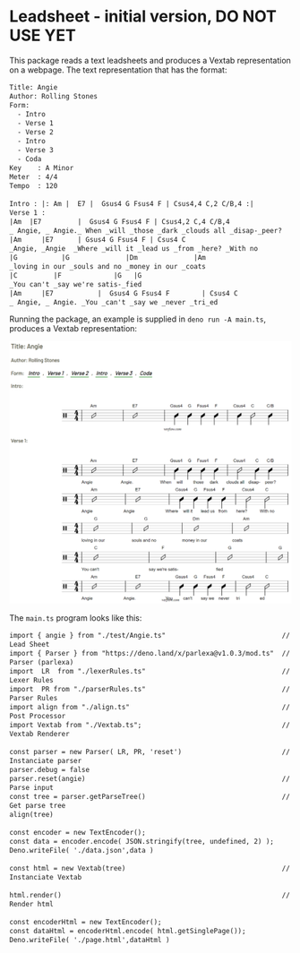 # Leadsheet - initial version, DO NOT USE YET

This package reads a text leadsheets and produces a Vextab representation on a webpage. The text representation that has the format:
```
Title: Angie
Author: Rolling Stones
Form:  
  - Intro 
  - Verse 1
  - Verse 2
  - Intro
  - Verse 3
  - Coda
Key    : A Minor
Meter  : 4/4
Tempo  : 120                

Intro : |: Am |  E7 |  Gsus4 G Fsus4 F | Csus4,4 C,2 C/B,4 :|
Verse 1 :
|Am	 |E7         |  Gsus4 G Fsus4 F | Csus4,2 C,4 C/B,4
_ Angie, _ Angie._ When _will _those _dark _clouds all _disap-_peer?
|Am     |E7      | Gsus4 G Fsus4 F | Csus4 C
_Angie, _Angie  _Where _will it _lead us _from _here? _With no
|G	         |G              |Dm              |Am
_loving in our _souls and no _money in our _coats
|C	       |F	          |G   |G 
_You can't _say we're satis-_fied
|Am     |E7           |  Gsus4 G Fsus4 F        | Csus4 C
_ Angie, _ Angie. _You _can't _say we _never _tri_ed
```

Running the package, an example is supplied in `deno run -A main.ts`, produces a Vextab representation: 

![alt text](page.png "Vextab Example")

The `main.ts` program looks like this:

```
import { angie } from "./test/Angie.ts"                             // Lead Sheet
import { Parser } from "https://deno.land/x/parlexa@v1.0.3/mod.ts"  // Parser (parlexa)
import  LR  from "./lexerRules.ts"                                  // Lexer Rules
import  PR from "./parserRules.ts"                                  // Parser Rules
import align from "./align.ts"                                      // Post Processor
import Vextab from "./Vextab.ts";                                   // Vextab Renderer

const parser = new Parser( LR, PR, 'reset')                         // Instanciate parser
parser.debug = false
parser.reset(angie)                                                 // Parse input
const tree = parser.getParseTree()                                  // Get parse tree
align(tree)

const encoder = new TextEncoder();
const data = encoder.encode( JSON.stringify(tree, undefined, 2) );
Deno.writeFile( './data.json',data )

const html = new Vextab(tree)                                       // Instanciate Vextab

html.render()                                                       // Render html

const encoderHtml = new TextEncoder();
const dataHtml = encoderHtml.encode( html.getSinglePage());
Deno.writeFile( './page.html',dataHtml )
```





